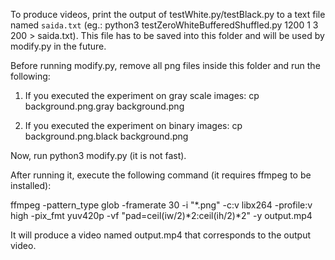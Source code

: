To produce videos, print the output of testWhite.py/testBlack.py to a text file named `saida.txt` (eg.: python3 testZeroWhiteBufferedShuffled.py 1200 1 3 200 > saida.txt). This file has to be saved into this folder and will be used by modify.py in the future.

Before running modify.py, remove all png files inside this folder and run the following:

1) If you executed the experiment on gray scale images:
cp background.png.gray background.png

2) If you executed the experiment on binary images:
cp background.png.black background.png

Now, run python3 modify.py (it is not fast).

After running it, execute the following command (it requires ffmpeg to be installed):

ffmpeg -pattern_type glob -framerate 30 -i "*.png" -c:v libx264 -profile:v high -pix_fmt yuv420p -vf "pad=ceil(iw/2)*2:ceil(ih/2)*2" -y output.mp4 

It will produce a video named output.mp4 that corresponds to the output video.
